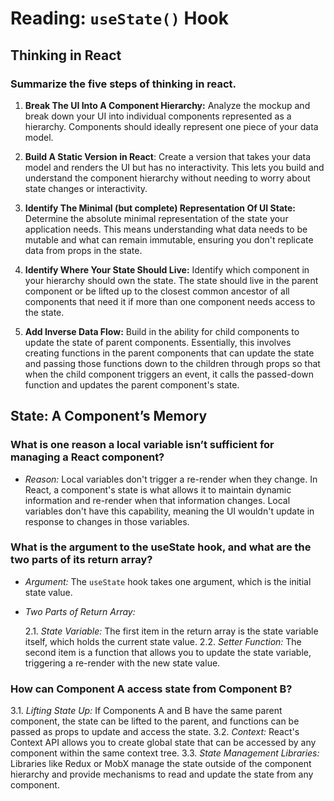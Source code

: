 # Reading: `useState()` Hook

## Thinking in React

### Summarize the five steps of thinking in react.

1. **Break The UI Into A Component Hierarchy:** Analyze the mockup and break down your UI into individual components represented as a hierarchy. Components should ideally represent one piece of your data model.

2. **Build A Static Version in React**: Create a version that takes your data model and renders the UI but has no interactivity. This lets you build and understand the component hierarchy without needing to worry about state changes or interactivity.

3. **Identify The Minimal (but complete) Representation Of UI State:** Determine the absolute minimal representation of the state your application needs. This means understanding what data needs to be mutable and what can remain immutable, ensuring you don't replicate data from props in the state.

4. **Identify Where Your State Should Live:** Identify which component in your hierarchy should own the state. The state should live in the parent component or be lifted up to the closest common ancestor of all components that need it if more than one component needs access to the state.

5. **Add Inverse Data Flow:** Build in the ability for child components to update the state of parent components. Essentially, this involves creating functions in the parent components that can update the state and passing those functions down to the children through props so that when the child component triggers an event, it calls the passed-down function and updates the parent component's state.

## State: A Component’s Memory

### What is one reason a local variable isn’t sufficient for managing a React component?

* _Reason:_ Local variables don't trigger a re-render when they change. In React, a component's state is what allows it to maintain dynamic information and re-render when that information changes. Local variables don't have this capability, meaning the UI wouldn't update in response to changes in those variables.

### What is the argument to the useState hook, and what are the two parts of its return array?

* _Argument:_ The `useState` hook takes one argument, which is the initial state value.
* _Two Parts of Return Array:_

    2.1. _State Variable:_ The first item in the return array is the state variable itself, which holds the current state value.
    2.2. _Setter Function:_ The second item is a function that allows you to update the state variable, triggering a re-render with the new state value.

### How can Component A access state from Component B?

3.1. _Lifting State Up:_ If Components A and B have the same parent component, the state can be lifted to the parent, and functions can be passed as props to update and access the state.
3.2. _Context:_  React's Context API allows you to create global state that can be accessed by any component within the same context tree.
3.3. _State Management Libraries:_ Libraries like Redux or MobX manage the state outside of the component hierarchy and provide mechanisms to read and update the state from any component.
